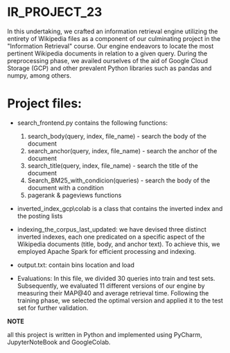 # **IR_PROJECT_23**

In this undertaking, we crafted an information retrieval engine utilizing the entirety of Wikipedia files as a component
of our culminating project in the "Information Retrieval" course. Our engine endeavors to locate the most pertinent Wikipedia documents
in relation to a given query. During the preprocessing phase, we availed ourselves of the aid of Google Cloud Storage (GCP) 
and other prevalent Python libraries such as pandas and numpy, among others.

# Project files:
* search_frontend.py contains the following functions:
    1. search_body(query, index, file_name) - search the body of the document
    2. search_anchor(query, index, file_name) - search the anchor of the document
    3. search_title(query, index, file_name) - search the title of the document
    4. Search_BM25_with_condicion(queries) - search the body of the document with a condition
    5. pagerank & pageviews functions

* inverted_index_gcp\colab is a class that contains the inverted index and the posting lists

* indexing_the_corpus_last_updated: we have devised three distinct inverted indexes, each one predicated on a specific aspect of 
    the Wikipedia documents (title, body, and anchor text). To achieve this, we employed Apache Spark for efficient processing and indexing.

* output.txt: contain bins location and load 

* Evaluations: In this file, we divided 30 queries into train and test sets. Subsequently, we evaluated 11 different versions of our engine by
    measuring their MAP@40 and average retrieval time. Following the training phase, we selected the optimal 
      version and applied it to the test set for further validation.
      
**NOTE**

all this project is written in Python and implemented using PyCharm, JupyterNoteBook and GoogleColab.

